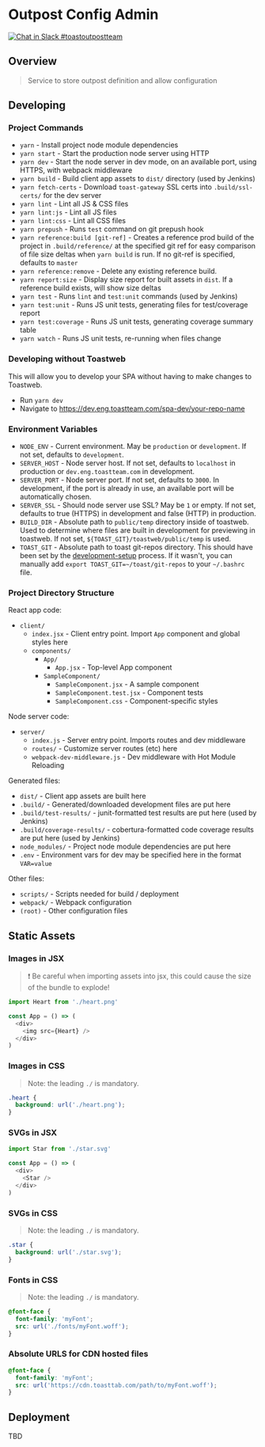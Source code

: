 # Outpost Config Admin

[![Chat in Slack #toastoutpostteam](https://img.shields.io/badge/chat-%23front--end--dev-blue.svg?logo=slack)](https://toasttab.slack.com/app_redirect?channel=CBWRBBJEL)

## Overview

> Service to store outpost definition and allow configuration


## Developing

### Project Commands

* `yarn` - Install project node module dependencies
* `yarn start` - Start the production node server using HTTP
* `yarn dev` - Start the node server in dev mode, on an available port, using
  HTTPS, with webpack middleware
* `yarn build` - Build client app assets to `dist/` directory (used by Jenkins)
* `yarn fetch-certs` - Download `toast-gateway` SSL certs into
  `.build/ssl-certs/` for the dev server
* `yarn lint` - Lint all JS & CSS files
* `yarn lint:js` - Lint all JS files
* `yarn lint:css` - Lint all CSS files
* `yarn prepush` - Runs `test` command on git prepush hook
* `yarn reference:build [git-ref]` - Creates a reference prod build of the
  project in `.build/reference/` at the specified git ref for easy comparison
  of file size deltas when `yarn build` is run. If no git-ref is specified,
  defaults to `master`
* `yarn reference:remove` - Delete any existing reference build.
* `yarn report:size` - Display size report for built assets in `dist`. If a
  reference build exists, will show size deltas
* `yarn test` - Runs `lint` and `test:unit` commands (used by Jenkins)
* `yarn test:unit` - Runs JS unit tests, generating files for test/coverage report
* `yarn test:coverage` - Runs JS unit tests, generating coverage summary table
* `yarn watch` - Runs JS unit tests, re-running when files change

### Developing without Toastweb
This will allow you to develop your SPA without having to make changes to Toastweb.
* Run `yarn dev`
* Navigate to https://dev.eng.toastteam.com/spa-dev/your-repo-name

### Environment Variables

* `NODE_ENV` - Current environment. May be `production` or `development`.
  If not set, defaults to `development`.
* `SERVER_HOST` - Node server host. If not set, defaults to `localhost` in
  production or `dev.eng.toastteam.com` in development.
* `SERVER_PORT` - Node server port. If not set, defaults to `3000`. In
  development, if the port is already in use, an available port will be
  automatically chosen.
* `SERVER_SSL` - Should node server use SSL? May be `1` or empty. If not set,
  defaults to true (HTTPS) in development and false (HTTP) in production.
* `BUILD_DIR` - Absolute path to `public/temp` directory inside of toastweb.
  Used to determine where files are built in development for previewing in
  toastweb. If not set, `${TOAST_GIT}/toastweb/public/temp` is used.
* `TOAST_GIT` - Absolute path to toast git-repos directory. This should have been
  set by the [development-setup](https://github.com/toasttab/development-setup)
  process. If it wasn't, you can manually add `export TOAST_GIT=~/toast/git-repos`
  to your `~/.bashrc` file.

### Project Directory Structure

React app code:

* `client/`
  * `index.jsx` - Client entry point. Import `App` component and global styles here
  * `components/`
    * `App/`
      * `App.jsx` - Top-level App component
    * `SampleComponent/`
      * `SampleComponent.jsx` - A sample component
      * `SampleComponent.test.jsx` - Component tests
      * `SampleComponent.css` - Component-specific styles

Node server code:

* `server/`
  * `index.js` - Server entry point. Imports routes and dev middleware
  * `routes/` - Customize server routes (etc) here
  * `webpack-dev-middleware.js` - Dev middleware with Hot Module Reloading

Generated files:

* `dist/` - Client app assets are built here
* `.build/` - Generated/downloaded development files are put here
* `.build/test-results/` - junit-formatted test results are put here (used by Jenkins)
* `.build/coverage-results/` - cobertura-formatted code coverage results are put here (used by Jenkins)
* `node_modules/` - Project node module dependencies are put here
* `.env` - Environment vars for dev may be specified here in the format `VAR=value`

Other files:

* `scripts/` - Scripts needed for build / deployment
* `webpack/` - Webpack configuration
* `(root)` - Other configuration files

## Static Assets
### Images in JSX
> ❗️ Be careful when importing assets into jsx, this could cause the size of the bundle to explode!
```js
import Heart from './heart.png'

const App = () => (
  <div>
    <img src={Heart} />
  </div>
)
```

### Images in CSS
> Note: the leading `./` is mandatory.
```css
.heart {
  background: url('./heart.png');
}
```

### SVGs in JSX
```js
import Star from './star.svg'

const App = () => (
  <div>
    <Star />
  </div>
)
```

### SVGs in CSS
> Note: the leading `./` is mandatory.
```css
.star {
  background: url('./star.svg');
}
```

### Fonts in CSS
> Note: the leading `./` is mandatory.
```css
@font-face {
  font-family: 'myFont';
  src: url('./fonts/myFont.woff');
}
```

### Absolute URLS for CDN hosted files
```css
@font-face {
  font-family: 'myFont';
  src: url('https://cdn.toasttab.com/path/to/myFont.woff');
}
```

## Deployment

TBD
